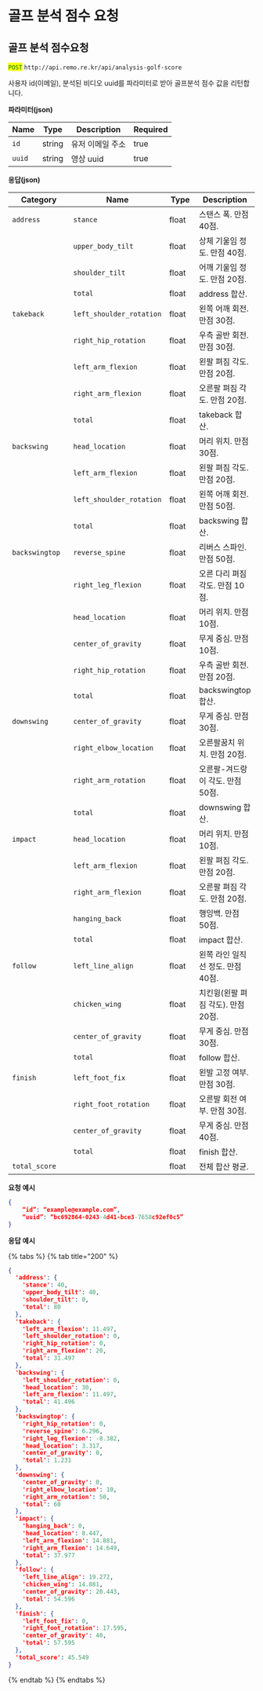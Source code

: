 # 골프 분석 점수 요청

## 골프 분석 점수요청

<mark style="color:green;">`POST`</mark> `http://api.remo.re.kr/api/analysis-golf-score`

사용자 id(이메일), 분석된 비디오 uuid를 파라미터로 받아 골프분석 점수 값을 리턴합니다.

**파라미터(json)**

<table><thead><tr><th>Name</th><th>Type</th><th>Description</th><th data-type="checkbox">Required</th></tr></thead><tbody><tr><td><code>id</code></td><td>string</td><td>유저 이메일 주소</td><td>true</td></tr><tr><td><code>uuid</code></td><td>string</td><td>영상 uuid</td><td>true</td></tr></tbody></table>

**응답(json)**

<table><thead><tr><th width="185">Category</th><th width="126">Name</th><th width="86">Type</th><th>Description</th></tr></thead><tbody><tr><td><code>address</code></td><td><code>stance</code></td><td>float</td><td>스탠스 폭. 만점 40점.</td></tr><tr><td></td><td><code>upper_body_tilt</code></td><td>float</td><td>상체 기울임 정도. 만점 40점.</td></tr><tr><td></td><td><code>shoulder_tilt</code></td><td>float</td><td>어깨 기울임 정도. 만점 20점.</td></tr><tr><td></td><td><code>total</code></td><td>float</td><td>address 합산.</td></tr><tr><td><code>takeback</code></td><td><code>left_shoulder_rotation</code></td><td>float</td><td>왼쪽 어깨 회전. 만점 30점.</td></tr><tr><td></td><td><code>right_hip_rotation</code></td><td>float</td><td>우측 골반 회전. 만점 30점.</td></tr><tr><td></td><td><code>left_arm_flexion</code></td><td>float</td><td>왼팔 펴짐 각도. 만점 20점.</td></tr><tr><td></td><td><code>right_arm_flexion</code></td><td>float</td><td>오른팔 펴짐 각도. 만점 20점.</td></tr><tr><td></td><td><code>total</code></td><td>float</td><td>takeback 합산.</td></tr><tr><td><code>backswing</code></td><td><code>head_location</code></td><td>float</td><td>머리 위치. 만점 30점.</td></tr><tr><td></td><td><code>left_arm_flexion</code></td><td>float</td><td>왼팔 펴짐 각도. 만점 20점.</td></tr><tr><td></td><td><code>left_shoulder_rotation</code></td><td>float</td><td>왼쪽 어깨 회전. 만점 50점.</td></tr><tr><td></td><td><code>total</code></td><td>float</td><td>backswing 합산.</td></tr><tr><td><code>backswingtop</code></td><td><code>reverse_spine</code></td><td>float</td><td>리버스 스파인. 만점 50점.</td></tr><tr><td></td><td><code>right_leg_flexion</code></td><td>float</td><td>오른 다리 펴짐 각도. 만점 10점.</td></tr><tr><td></td><td><code>head_location</code></td><td>float</td><td>머리 위치. 만점 10점.</td></tr><tr><td></td><td><code>center_of_gravity</code></td><td>float</td><td>무게 중심. 만점 10점.</td></tr><tr><td></td><td><code>right_hip_rotation</code></td><td>float</td><td>우측 골반 회전. 만점 20점.</td></tr><tr><td></td><td><code>total</code></td><td>float</td><td>backswingtop 합산.</td></tr><tr><td><code>downswing</code></td><td><code>center_of_gravity</code></td><td>float</td><td>무게 중심. 만점 30점.</td></tr><tr><td></td><td><code>right_elbow_location</code></td><td>float</td><td>오른팔꿈치 위치. 만점 20점.</td></tr><tr><td></td><td><code>right_arm_rotation</code></td><td>float</td><td>오른팔-겨드랑이 각도. 만점 50점.</td></tr><tr><td></td><td><code>total</code></td><td>float</td><td>downswing 합산.</td></tr><tr><td><code>impact</code></td><td><code>head_location</code></td><td>float</td><td>머리 위치. 만점 10점.</td></tr><tr><td></td><td><code>left_arm_flexion</code></td><td>float</td><td>왼팔 펴짐 각도. 만점 20점.</td></tr><tr><td></td><td><code>right_arm_flexion</code></td><td>float</td><td>오른팔 펴짐 각도. 만점 20점.</td></tr><tr><td></td><td><code>hanging_back</code></td><td>float</td><td>행잉백. 만점 50점.</td></tr><tr><td></td><td><code>total</code></td><td>float</td><td>impact 합산.</td></tr><tr><td><code>follow</code></td><td><code>left_line_align</code></td><td>float</td><td>왼쪽 라인 일직선 정도. 만점 40점.</td></tr><tr><td></td><td><code>chicken_wing</code></td><td>float</td><td>치킨윙(왼팔 펴짐 각도). 만점 20점.</td></tr><tr><td></td><td><code>center_of_gravity</code></td><td>float</td><td>무게 중심. 만점 30점.</td></tr><tr><td></td><td><code>total</code></td><td>float</td><td>follow 합산.</td></tr><tr><td><code>finish</code></td><td><code>left_foot_fix</code></td><td>float</td><td>왼발 고정 여부. 만점 30점.</td></tr><tr><td></td><td><code>right_foot_rotation</code></td><td>float</td><td>오른발 회전 여부. 만점 30점.</td></tr><tr><td></td><td><code>center_of_gravity</code></td><td>float</td><td>무게 중심. 만점 40점.</td></tr><tr><td></td><td><code>total</code></td><td>float</td><td>finish 합산.</td></tr><tr><td><code>total_score</code></td><td></td><td>float</td><td>전체 합산 평균.</td></tr></tbody></table>

**요청 예시**

```json
{
    “id”: “example@example.com”,
    “uuid”: “bc692864-0243-4d41-bce3-7658c92ef0c5”
}
```

**응답 예시**

{% tabs %}
{% tab title="200" %}
```json
{
  'address': {
    'stance': 40,
    'upper_body_tilt': 40,
    'shoulder_tilt': 0,
    'total': 80
  },
  'takeback': {
    'left_arm_flexion': 11.497,
    'left_shoulder_rotation': 0,
    'right_hip_rotation': 0,
    'right_arm_flexion': 20,
    'total': 31.497
  },
  'backswing': {
    'left_shoulder_rotation': 0,
    'head_location': 30,
    'left_arm_flexion': 11.497,
    'total': 41.496
  },
  'backswingtop': {
    'right_hip_rotation': 0,
    'reverse_spine': 6.296,
    'right_leg_flexion': -8.382,
    'head_location': 3.317,
    'center_of_gravity': 0,
    'total': 1.231
  },
  'downswing': {
    'center_of_gravity': 0,
    'right_elbow_location': 10,
    'right_arm_rotation': 50,
    'total': 60
  },
  'impact': {
    'hanging_back': 0,
    'head_location': 8.447,
    'left_arm_flexion': 14.881,
    'right_arm_flexion': 14.649,
    'total': 37.977
  },
  'follow': {
    'left_line_align': 19.272,
    'chicken_wing': 14.881,
    'center_of_gravity': 20.443,
    'total': 54.596
  },
  'finish': {
    'left_foot_fix': 0,
    'right_foot_rotation': 17.595,
    'center_of_gravity': 40,
    'total': 57.595
  },
  'total_score': 45.549
}
```
{% endtab %}
{% endtabs %}
